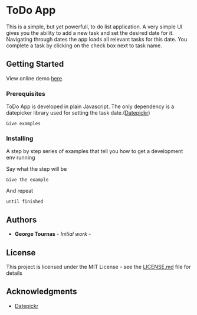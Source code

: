 # ToDo App

This is a simple, but yet powerfull, to do list application. A very simple UI gives you the ability to add a new task and set the desired date for it. Navigating through dates the app loads all relevant tasks for this date.
You complete a task by clicking on the check box next to task name.

## Getting Started

View online demo [here](https://georgetournas.github.io/to-do-list/).

### Prerequisites

ToDo App is developed in plain Javascript. The only dependency is a datepicker library used for setting the task date.([Datepickr](https://github.com/joshsalverda/datepickr))

```
Give examples
```

### Installing

A step by step series of examples that tell you how to get a development env running

Say what the step will be

```
Give the example
```

And repeat

```
until finished
```

## Authors

* **George Tournas** - *Initial work* - 

## License

This project is licensed under the MIT License - see the [LICENSE.md](LICENSE.md) file for details

## Acknowledgments

* [Datepickr](https://github.com/joshsalverda/datepickr)

